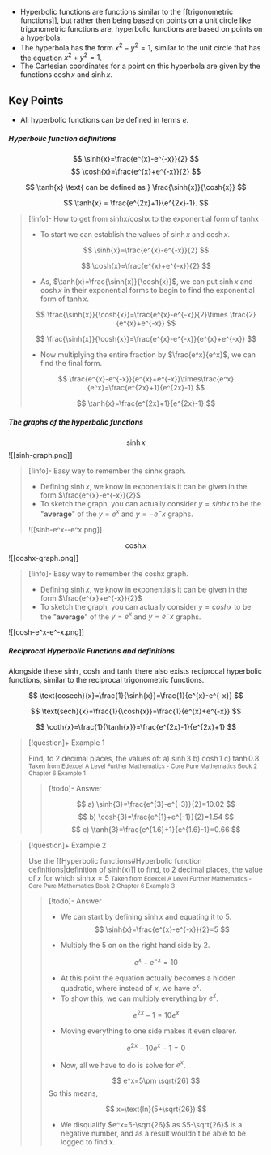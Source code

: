 
- Hyperbolic functions are functions similar to the [[trigonometric functions]], but rather then being based on points on a unit circle like trigonometric functions are, hyperbolic functions are based on points on a hyperbola. 
- The hyperbola has the form $x^2-y^2=1$, similar to the unit circle that has the equation $x^2+y^2=1$. 
- The Cartesian coordinates for a point on this hyperbola are given by the functions $\cosh{x}$ and $\sinh{x}$.

## Key Points
- All hyperbolic functions can be defined in terms $e$.

##### Hyperbolic function definitions

$$
\sinh{x}=\frac{e^{x}-e^{-x}}{2}
$$
$$
\cosh{x}=\frac{e^{x}+e^{-x}}{2}
$$

$$
\tanh{x} \text{ can be defined as } \frac{\sinh{x}}{\cosh{x}}
$$

$$
\tanh{x} = \frac{e^{2x}+1}{e^{2x}-1}.
$$
> [!info]- How to get from sinhx/coshx to the exponential form of tanhx
>
> - To start we can establish the values of $\sinh{x}$ and $\cosh{x}$.
>
>$$
>\sinh{x}=\frac{e^{x}-e^{-x}}{2}
>$$
>
>$$
>\cosh{x}=\frac{e^{x}+e^{-x}}{2}
>$$
>- As, $\tanh{x}=\frac{\sinh{x}}{\cosh{x}}$, we can put $\sinh{x}$ and $\cosh{x}$ in their exponential forms to begin to find the exponential form of $\tanh{x}$.
>
>$$
>\frac{\sinh{x}}{\cosh{x}}=\frac{e^{x}-e^{-x}}{2}\times \frac{2}{e^{x}+e^{-x}}
>$$
>
>$$
>\frac{\sinh{x}}{\cosh{x}}=\frac{e^{x}-e^{-x}}{e^{x}+e^{-x}}
>$$
>- Now multiplying the entire fraction by $\frac{e^x}{e^x}$, we can find the final form. 
>
>$$
>\frac{e^{x}-e^{-x}}{e^{x}+e^{-x}}\times\frac{e^x}{e^x}=\frac{e^{2x}+1}{e^{2x}-1}
>$$
>
>$$
>\tanh{x}=\frac{e^{2x}+1}{e^{2x}-1}
>$$

##### The graphs of the hyperbolic functions
$$
\sinh{x}
$$
![[sinh-graph.png]]

>[!info]- Easy way to remember the sinhx graph.
>
>- Defining $\sinh{x}$, we know in exponentials it can be given in the form $\frac{e^{x}-e^{-x}}{2}$
>- To sketch the graph, you can actually consider $y=sinh{x}$ to be the "**average**" of the $y=e^x$ and $y=-e^-x$ graphs.
>
>![[sinh-e^x--e^x.png]]

$$
\cosh{x}
$$
![[coshx-graph.png]]

>[!info]- Easy way to remember the coshx graph.
>
>- Defining $\sinh{x}$, we know in exponentials it can be given in the form $\frac{e^{x}+e^{-x}}{2}$
>- To sketch the graph, you can actually consider $y=cosh{x}$ to be the "**average**" of the $y=e^x$ and $y=e^-x$ graphs.
>
![[cosh-e^x-e^-x.png]]

##### Reciprocal Hyperbolic Functions and definitions

Alongside these $\sinh$, $\cosh$ and $\tanh$ there also exists reciprocal hyperbolic functions, similar to the reciprocal trigonometric functions.

$$
\text{cosech}{x}=\frac{1}{\sinh{x}}=\frac{1}{e^{x}-e^{-x}}
$$

$$
\text{sech}{x}=\frac{1}{\cosh{x}}=\frac{1}{e^{x}+e^{-x}}
$$

$$
\coth{x}=\frac{1}{\tanh{x}}=\frac{e^{2x}-1}{e^{2x}+1}
$$

>[!question]+ Example 1
>
>Find, to 2 decimal places, the values of:
>a) $\sinh{3}$
>b) $\cosh{1}$
>c) $\tanh{0.8}$
><small>Taken from Edexcel A Level Further Mathematics - Core Pure Mathematics Book 2 Chapter 6 Example 1</small>
>
>>[!todo]- Answer
>>
>>$$
>>a) \sinh{3}=\frac{e^{3}-e^{-3}}{2}=10.02
>>$$
>>$$
>>b) \cosh{3}=\frac{e^{1}+e^{-1}}{2}=1.54 
>>$$
>>$$
>>c) \tanh{3}=\frac{e^{1.6}+1}{e^{1.6}-1}=0.66 
>>$$

>[!question]+ Example 2
>
>Use the [[Hyperbolic functions#Hyperbolic function definitions|definition of sinh(x)]] to find, to 2 decimal places, the value of $x$ for which $\sinh{x}=5$
><small>Taken from Edexcel A Level Further Mathematics - Core Pure Mathematics Book 2 Chapter 6 Example 3</small>
>
>>[!todo]- Answer
>>
>>- We can start by defining $\sinh{x}$ and equating it to $5$. 
>>$$
>>\sinh{x}=\frac{e^{x}-e^{-x}}{2}=5
>>$$
>>
>>- Multiply the $5$ on on the right hand side by 2. 
>>
>>$$
>>e^{x}-e^{-x}=10
>>$$
>>
>>- At this point the equation actually becomes a hidden quadratic, where instead of $x$, we have $e^x$. 
>>- To show this, we can multiply everything by $e^x$.
>>
>>$$
>>e^{2x}-1=10e^x
>>$$
>>- Moving everything to one side makes it even clearer. 
>>
>>$$
>>e^{2x}-10e^{x}-1=0
>>$$
>>- Now, all we have to do is solve for $e^x$. 
>>
>>$$
>>e^x=5\pm \sqrt{26}
>>$$
>>So this means, 
>>
>>$$
>>x=\text{ln}(5+\sqrt{26})
>>$$
>>- We disqualify $e^x=5-\sqrt{26}$ as $5-\sqrt{26}$ is a negative number, and as a result wouldn't be able to be logged to find x. 
